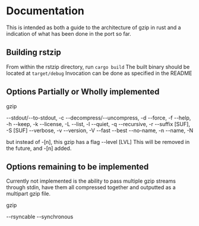 # Documentation

This is intended as both a guide to the architecture of gzip in rust and a
indication of what has been done in the port so far.

## Building rstzip

From within the rstzip directory, run `cargo build`
The built binary should be located at `target/debug`
Invocation can be done as specified in the README

## Options Partially or Wholly implemented

gzip

  --stdout/--to-stdout, -c
  --decompress/--uncompress, -d
  --force, -f
  --help, -h
  --keep, -k
  --license, -L
  --list, -l
  --quiet, -q
  --recursive, -r
  --suffix [SUF], -S [SUF]
  --verbose, -v
  --version, -V
  --fast
  --best
  --no-name, -n
  --name, -N

  but instead of -[n], this gzip has a flag --level [LVL]
  This will be removed in the future, and -[n] added.

## Options remaining to be implemented

Currently not implemented is the ability to pass multiple gzip streams
through stdin, have them all compressed together and outputted as a multipart
gzip file.

gzip

  --rsyncable
  --synchronous
